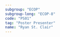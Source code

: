 ```yaml
---
subgroup: "ECOP"
subgroup-long: "ECOP-8"
code: "PS01"
tag: "Poster Presenter"
name: "Ryan St. Clair"
---
```

